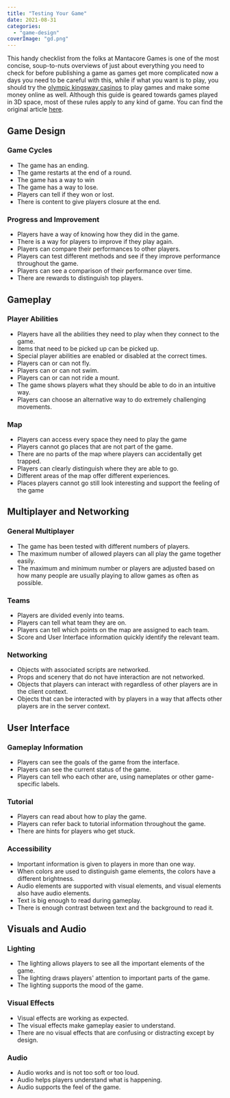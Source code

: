 ```yaml
---
title: "Testing Your Game"
date: 2021-08-31
categories: 
  - "game-design"
coverImage: "gd.png"
---
```


This handy checklist from the folks at Mantacore Games is one of the most concise, soup-to-nuts overviews of just about everything you need to check for before publishing a game as games get more complicated now a days you need to be careful with this, while if what you want is to play, you should try the [olympic kingsway casinos](https://olympic-kingsway.com.au/489-2/posts/ilucki-casino/) to play games and make some money online as well. Although this guide is geared towards games played in 3D space, most of these rules apply to any kind of game. You can find the original article [here](https://docs.coregames.com/fr/getting_started/publishing_checklist/).

## Game Design

### Game Cycles

- The game has an ending.
- The game restarts at the end of a round.
- The game has a way to win
- The game has a way to lose.
- Players can tell if they won or lost.
- There is content to give players closure at the end.

### Progress and Improvement

- Players have a way of knowing how they did in the game.
- There is a way for players to improve if they play again.
- Players can compare their performances to other players.
- Players can test different methods and see if they improve performance throughout the game.
- Players can see a comparison of their performance over time.
- There are rewards to distinguish top players.

## Gameplay

### Player Abilities

- Players have all the abilities they need to play when they connect to the game.
- Items that need to be picked up can be picked up.
- Special player abilities are enabled or disabled at the correct times.
- Players can or can not fly.
- Players can or can not swim.
- Players can or can not ride a mount.
- The game shows players what they should be able to do in an intuitive way.
- Players can choose an alternative way to do extremely challenging movements.

### Map

- Players can access every space they need to play the game
- Players cannot go places that are not part of the game.
- There are no parts of the map where players can accidentally get trapped.
- Players can clearly distinguish where they are able to go.
- Different areas of the map offer different experiences.
- Places players cannot go still look interesting and support the feeling of the game

## Multiplayer and Networking

### General Multiplayer

- The game has been tested with different numbers of players.
- The maximum number of allowed players can all play the game together easily.
- The maximum and minimum number or players are adjusted based on how many people are usually playing to allow games as often as possible.

### Teams

- Players are divided evenly into teams.
- Players can tell what team they are on.
- Players can tell which points on the map are assigned to each team.
- Score and User Interface information quickly identify the relevant team.

### Networking

- Objects with associated scripts are networked.
- Props and scenery that do not have interaction are not networked.
- Objects that players can interact with regardless of other players are in the client context.
- Objects that can be interacted with by players in a way that affects other players are in the server context.

## User Interface

### Gameplay Information

- Players can see the goals of the game from the interface.
- Players can see the current status of the game.
- Players can tell who each other are, using nameplates or other game-specific labels.

### Tutorial

- Players can read about how to play the game.
- Players can refer back to tutorial information throughout the game.
- There are hints for players who get stuck.

### Accessibility

- Important information is given to players in more than one way.
- When colors are used to distinguish game elements, the colors have a different brightness.
- Audio elements are supported with visual elements, and visual elements also have audio elements.
- Text is big enough to read during gameplay.
- There is enough contrast between text and the background to read it.

## Visuals and Audio

### Lighting

- The lighting allows players to see all the important elements of the game.
- The lighting draws players' attention to important parts of the game.
- The lighting supports the mood of the game.

### Visual Effects

- Visual effects are working as expected.
- The visual effects make gameplay easier to understand.
- There are no visual effects that are confusing or distracting except by design.

### Audio

- Audio works and is not too soft or too loud.
- Audio helps players understand what is happening.
- Audio supports the feel of the game.
